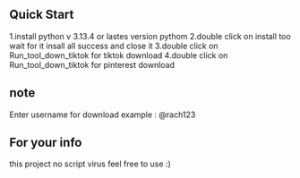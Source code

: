 ## Quick Start

1.install python v 3.13.4 or lastes version pythom
2.double click on install too wait for it insall all success and close it 
3.double click on Run_tool_down_tiktok for tiktok download 
4.double click on Run_tool_down_tiktok for pinterest download 

## note 
Enter username for download example : @rach123

## For your info 

this project no script virus feel free to use :)
